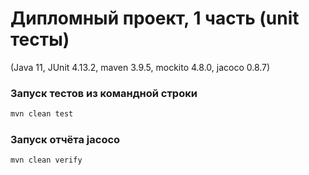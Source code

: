 # Дипломный проект, 1 часть (unit тесты)
(Java 11, JUnit 4.13.2, maven 3.9.5, mockito 4.8.0, jacoco 0.8.7)

### Запуск тестов из командной строки

```bash
mvn clean test
```

### Запуск отчёта jacoco

```bash
mvn clean verify
```